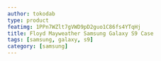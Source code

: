```yaml
---
author: tokodab
type: product
featimg: 1PPn7WZlt7gVWD9pD2guo1C86fs4YTqHj
title: Floyd Mayweather Samsung Galaxy S9 Case
tags: [samsung, galaxy, s9]
category: [samsung]
---
```

